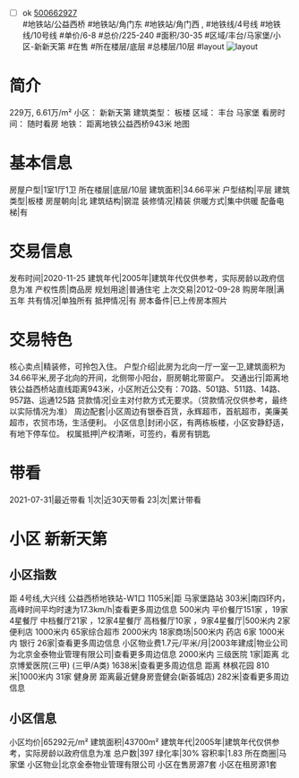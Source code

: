 - [ ] ok [500662927](https://bj.5i5j.com/ershoufang/500662927.html)  
 #地铁站/公益西桥 #地铁站/角门东 #地铁站/角门西 ,  #地铁线/4号线 #地铁线/10号线
#单价/6-8 #总价/225-240 #面积/30-35   #区域/丰台/马家堡/小区-新新天第 #在售 #所在楼层/底层 #总楼层/10层 #layout 
![layout](http://image2.5i5j.com//group1/M00/EB/56/CgqJMV7BIjeAIOkdAANDOdcLez4282.jpg_P5.jpg) 
# 简介 
 229万,  6.61万/m² 
小区： 新新天第
建筑类型： 板楼
区域： 丰台 马家堡
看房时间： 随时看房
地铁： 距离地铁公益西桥943米 地图
# 基本信息 
 房屋户型|1室1厅1卫
所在楼层|底层/10层
建筑面积|34.66平米
户型结构|平层
建筑类型|板楼
房屋朝向|北
建筑结构|钢混
装修情况|精装
供暖方式|集中供暖
配备电梯|有
# 交易信息 
 发布时间|2020-11-25
建筑年代|2005年|建筑年代仅供参考，实际房龄以政府信息为准
产权性质|商品房
规划用途|普通住宅
上次交易|2012-09-28
购房年限|满五年
共有情况|单独所有
抵押情况|有
房本备件|已上传房本照片
# 交易特色 
 核心卖点|精装修，可拎包入住。
户型介绍|此房为北向一厅一室一卫,建筑面积为34.66平米,房子北向的开间，北侧带小阳台，厨房朝北带窗户。
交通出行|距离地铁公益西桥站直线距离943米，小区附近公交有：70路、501路、511路、14路、957路、运通125路
贷款情况|业主对付款方式无要求。（贷款情况仅供参考，最终以实际情况为准）
周边配套|小区周边有银泰百货，永辉超市，首航超市，美廉美超市，农贸市场，生活便利。
小区信息|封闭小区，有两栋板楼，小区安静舒适，有地下停车位。
权属抵押|产权清晰，可签约，看房有钥匙
# 带看 
 2021-07-31|最近带看	 1|次|近30天带看	 23|次|累计带看
# 小区 新新天第
## 小区指数 
 距 4号线,大兴线 公益西桥地铁站-W1口 1105米|距 马家堡路站 303米|南四环内， 高峰时间平均时速为17.3km/h|查看更多周边信息
500米内 平价餐厅151家 ，19家4星餐厅
中档餐厅21家 ，12家4星餐厅
高档餐厅10家 ，9家4星餐厅|500米内 2家便利店
1000米内 65家综合超市
2000米内 18家商场|500米内 药店 6家
1000米内 银行 26家|查看更多周边信息
小区物业费1.7元/平米/月|2003年建成|物业公司为北京金泰物业管理有限公司|查看更多周边信息
2000米内 三级医院 1家|距离 北京博爱医院(三甲) (三甲/A类) 1638米|查看更多周边信息
距离 林枫花园 810米|1000米内 31家 健身房
距离最近健身房壹健会(新荟城店) 282米|查看更多周边信息
## 小区信息 
 小区均价|65292元/m²
建筑面积|43700m²
建筑年代|2005年|建筑年代仅供参考，实际房龄以政府信息为准
总户数|397
绿化率|30%
容积率|1.83
所在商圈|马家堡
小区物业|北京金泰物业管理有限公司
小区在售房源7套
小区在租房源1套
